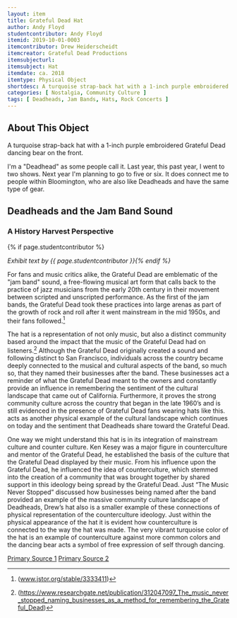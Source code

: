 ```yaml
---
layout: item
title: Grateful Dead Hat
author: Andy Floyd
studentcontributor: Andy Floyd
itemid: 2019-10-01-0003
itemcontributor: Drew Heiderscheidt
itemcreator: Grateful Dead Productions
itemsubjecturl: 
itemsubject: Hat
itemdate: ca. 2018
itemtype: Physical Object
shortdesc: A turquoise strap-back hat with a 1-inch purple embroidered Grateful Dead dancing bear on the front.
categories: [ Nostalgia, Community Culture ]
tags: [ Deadheads, Jam Bands, Hats, Rock Concerts ]
---
```


## About This Object

A turquoise strap-back hat with a 1-inch purple embroidered Grateful Dead dancing bear on the front.

<p class=blockquote style=’font-size:115%;’>I'm a "Deadhead" as some people call it. Last year, this past year, I went to two shows. Next year I'm planning to go to five or six. It does connect me to people within Bloomington, who are also like Deadheads and have the same type of gear.</p>

## Deadheads and the Jam Band Sound
### A History Harvest Perspective
{% if page.studentcontributor %}

*Exhibit text by {{ page.studentcontributor }}{% endif %}*

For fans and music critics alike, the Grateful Dead are emblematic of the "jam band" sound, a free-flowing musical art form that calls back to the practice of jazz musicians from the early 20th century in their movement between scripted and unscripted performance. As the first of the jam bands, the Grateful Dead took these practices into large arenas as part of the growth of rock and roll after it went mainstream in the mid 1950s, and their fans followed.[^1]

The hat is a representation of not only music, but also a distinct community based around the impact that the music of the Grateful Dead had on listeners.[^2] Although the Grateful Dead originally created a sound and following distinct to San Francisco, individuals across the country became deeply connected to the musical and cultural aspects of the band, so much so, that they named their businesses after the band. These businesses act a reminder of what the Grateful Dead meant to the owners and constantly provide an influence in remembering the sentiment of the cultural landscape that came out of California. Furthermore, it proves the strong community culture across the country that began in the late 1960’s and is still evidenced in the presence of Grateful Dead fans wearing hats like this. acts as another physical example of the cultural landscape which continues on today and the sentiment that Deadheads share toward the Grateful Dead.

One way we might understand this hat is in its integration of mainstream culture and counter culture. Ken Kesey was a major figure in counterculture and mentor of the Grateful Dead, he established the basis of the culture that the Grateful Dead displayed by their music. From his influence upon the Grateful Dead, he influenced the idea of counterculture, which stemmed into the creation of a community that was brought together by shared support in this ideology being spread by the Grateful Dead. Just “The Music Never Stopped” discussed how businesses being named after the band provided an example of the massive community culture landscape of Deadheads, Drew’s hat also is a smaller example of these connections of physical representation of the counterculture ideology. Just within the physical appearance of the hat it is evident how counterculture is connected to the way the hat was made. The very vibrant turquoise color of the hat is an example of counterculture against more common colors and the dancing bear acts a symbol of free expression of self through dancing.

 
[Primary Source 1](http://webapp1.dlib.indiana.edu/findingaids/view?brand=general&docId=InU-Ar-VAA8140.xml&chunk.id=d1e93&text1=Rock%20and%20Roll&startDoc=1)
[Primary Source 2](https://www.npr.org/templates/transcript/transcript.php?storyId=139259106)
[^1]:(www.jstor.org/stable/3333411)
[^2]:(https://www.researchgate.net/publication/312047097_The_music_never_stopped_naming_businesses_as_a_method_for_remembering_the_Grateful_Dead)
